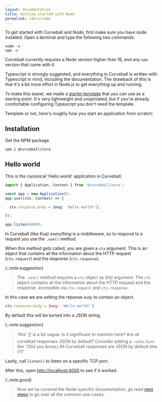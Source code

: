 ```yaml
---
layout: documentation
title: Getting started with Node
permalink: /docs/node
---
```


To get started with Curveball and Node, first make sure you have node
installed. Open a terminal and type the following two commands:

```
node -v
npm -v
```

Curveball currently requires a Node version higher than 16, and any `npm`
version that came with it.

Typescript is strongly suggested, and everything in Curveball is written
with Typescript in mind, including the documentation. The drawback of this
is that it's a bit more effort in Node.js to get everything up and running.

To make this easier, we made a [starter template][1] that you can use as a
starting point. It's very lightweight and unopiniated, but if you're already
comfortable configuring Typescript you don't need the template.

Template or not, here's roughly how you start an application from scratch:

## Installation

Get the NPM package

```sh
npm i @curveball/core
```

## Hello world

This is the canonical 'Hello world' application in Curveball:

```typescript
import { Application, Context } from '@curveball/core';

const app = new Application();
app.use((ctx: Context) => {

  ctx.response.body = {msg: 'hello world!'};

});

app.listen(4000);
```

In Curveball (like Koa) _everything_ is a middleware, so to respond to a request
you use the `.use()` method.

When this method gets called, you are given a `ctx` argument. This is an object
that contains all the information about the HTTP request (`ctx.request`) and
the response (`ctx.response`).

{:.note.suggestion}
> The `.use()` method requires a `ctx` object as (its) argument. The `ctx` object
contains all the information about the HTTP request and
the response, accessible via `ctx.request` and `ctx.response`.


In this case we are setting the reponse `body` to contain an object.
```js
ctx.response.body = {msg: 'Hello world!'}
``` 

By default this will be turned into a JSON string.

{:.note.suggestion}
>'this' ☝ is a bit vague. Is it significant to mention here? Are all curveball responses JSON by default? Consider adding a `.note.hint` like "(Did you know,) All Curveball responses are JSON by default btw (?)"


Lastly, call `listen()` to listen on a specific TCP port. 

After this, open <http://localhost:4000> to see if it worked.

{:.note.good}
> Now we've covered the Node-specific documentation, go read [next steps][2] to
go over all the common use-cases.

[1]: https://github.com/curveball/starter "Curveball Starter Template"
[2]: /docs/next-steps
